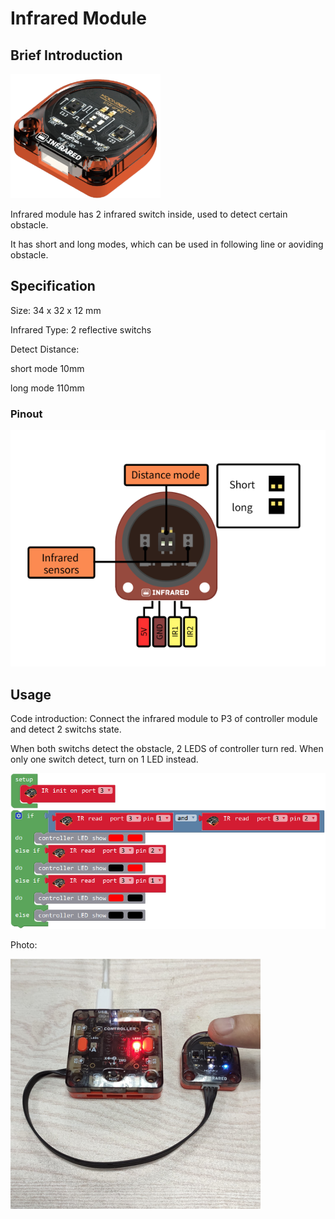 # Infrared Module

## Brief Introduction

![](./images/render_infrared.png)

Infrared module has 2 infrared switch inside, used to detect certain obstacle.

It has short and long modes, which can be used in following line or aoviding obstacle.

## Specification

Size: 34 x 32 x 12 mm

Infrared Type: 2 reflective switchs

Detect Distance: 

short mode 10mm

long mode 110mm

### Pinout

![](./images/pinout_infrared.png)

## Usage

Code introduction: Connect the infrared module to P3 of controller module and detect 2 switchs state.

When both switchs detect the obstacle, 2 LEDS of controller turn red. When only one switch detect, turn on 1 LED instead.

![](./images/Mixly_example_infrared.png)

Photo: 

![](./images/photo_infrared.png)